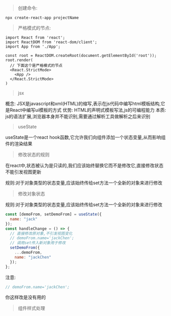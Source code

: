 > 创建命令:

```shell
npx create-react-app projectName
```

> 严格模式的节点:

```shell
import React from 'react';  
import ReactDOM from 'react-dom/client';  
import App from './App';  
  
const root = ReactDOM.createRoot(document.getElementById('root'));  
root.render(  
  // 下面这个是严格模式的节点  
  <React.StrictMode>  
    <App />  
  </React.StrictMode>  
)
```

> jsx

概念:
JSX是javascript和xml(HTML)的缩写,表示在js代码中编写html模板结构,它是React中编写ui模板的方式
优势:
HTML的声明式模板写法,js的可编程能力
本质:
js的语法扩展,浏览器本身并不能识别,需要通过解析工具做解析之后来识别

> useState

useState是一个react hook函数,它允许我们向组件添加一个状态变量,从而影响组件的渲染结果

> 修改状态的规则

在react中,状态被认为是只读的,我们应该始终替换它而不是修改它,直接修改状态不能引发视图更新

规则:对于对象类型的状态变量,应该始终传给set方法一个全新的对象来进行修改

> 修改对象状态

规则:对于对象类型的状态变量,应该始终传给set方法一个全新的对象来进行修改

```js
const [demoFrom, setDemoFrom] = useState({  
  name: "jack"  
});  
const handleChange = () => {  
  // 直接修改原对象,不引发视图变化  
  // demoFrom.name='jackChen';  
  // 调用set传入新对象用于修改  
  setDemoFrom({  
    ...demoFrom,  
    name: "jackChen"  
  });  
};

```

注意:
```js
// demoFrom.name='jackChen';
```
你这样改是没有用的

> 组件样式处理





